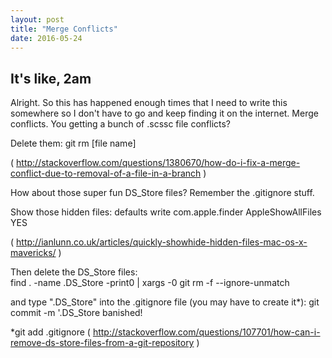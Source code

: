```yaml
---
layout: post
title: "Merge Conflicts"
date: 2016-05-24
---
```


<h2> It's like, 2am </h2>

Alright. So this has happened enough times that I need to write this somewhere so I don't have to go and keep finding it on the internet. Merge conflicts. You getting a bunch of .scssc file conflicts? 

Delete them: 
<span class="sec-font bg-font"> git rm [file name] </span>

( <a href="http://stackoverflow.com/questions/1380670/how-do-i-fix-a-merge-conflict-due-to-removal-of-a-file-in-a-branch"> http://stackoverflow.com/questions/1380670/how-do-i-fix-a-merge-conflict-due-to-removal-of-a-file-in-a-branch </a> )



How about those super fun DS_Store files? Remember the .gitignore stuff. 

Show those hidden files: 
<span class="sec-font bg-font"> defaults write com.apple.finder AppleShowAllFiles YES </span> 

( <a href="http://ianlunn.co.uk/articles/quickly-showhide-hidden-files-mac-os-x-mavericks/"> http://ianlunn.co.uk/articles/quickly-showhide-hidden-files-mac-os-x-mavericks/ </a> )

Then delete the DS_Store files:   
<span class="sec-font bg-font"> find . -name .DS_Store -print0 | xargs -0 git rm -f --ignore-unmatch </span>

and type ".DS_Store" into the .gitignore file (you may have to create it*): 
<span class="sec-font bg-font"> git commit -m '.DS_Store banished! </span>


*git add .gitignore ( <a href="http://stackoverflow.com/questions/107701/how-can-i-remove-ds-store-files-from-a-git-repository"> http://stackoverflow.com/questions/107701/how-can-i-remove-ds-store-files-from-a-git-repository </a> )

